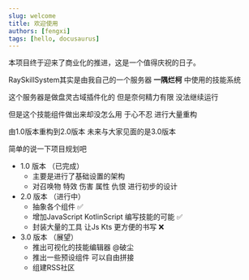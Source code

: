 ```yaml
---
slug: welcome
title: 欢迎使用
authors: [fengxi]
tags: [hello, docusaurus]
---
```


本项目终于迎来了商业化的推进，这是一个值得庆祝的日子。

RaySkillSystem其实是由我自己的一个服务器 **一隅烂柯** 中使用的技能系统

这个服务器是做盘灵古域插件化的 但是奈何精力有限 没法继续运行

但是这个技能组件做出来却没怎么用 于心不忍 进行大量重构

由1.0版本重构到2.0版本 未来与大家见面的是3.0版本

简单的说一下项目规划吧

+ 1.0 版本 （已完成）
  + 主要是进行了基础设置的架构
  + 对召唤物 特效 伤害 属性 仇恨 进行初步的设计
+ 2.0 版本 （进行中）
  + 抽象各个组件 ✅
  + 增加JavaScript KotlinScript 编写技能的可能 ✅
  + 封装大量的工具 让Js Kts 更方便的书写 ❌
+ 3.0 版本 （展望）
  + 推出可视化的技能编辑器 @破尘
  + 推出一些预设组件 可以自由拼接
  + 组建RSS社区

